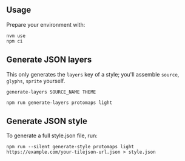 ## Usage

Prepare your environment with:

```
nvm use
npm ci
```

## Generate JSON layers

This only generates the `layers` key of a style; you'll assemble `source`, `glyphs`, `sprite` yourself.

`generate-layers SOURCE_NAME THEME`

```
npm run generate-layers protomaps light
```

## Generate JSON style

To generate a full style.json file, run:

```
npm run --silent generate-style protomaps light https://example.com/your-tilejson-url.json > style.json
```